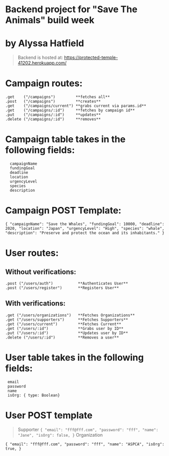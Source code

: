 # Backend project for "Save The Animals" build week

# by Alyssa Hatfield

> Backend is hosted at: https://protected-temple-41202.herokuapp.com/

# Campaign routes:

    .get    ("/campaigns")         **fetches all**
    .post   ("/campaigns")         **creates**
    .get    ("/campaigns/current") **grabs current via params.id**
    .get    ("/campaigns/:id")     **fetches by campaign id**
    .put    ("/campaigns/:id")     **updates**
    .delete ("/campaigns/:id")     **removes**

# Campaign table takes in the following fields:

      campaignName
      fundingGoal
      deadline
      location
      urgencyLevel
      species
      description

# Campaign POST Template:

`{
	"campaignName": "Save the Whales",
	"fundingGoal": 10000,
	"deadline": 2020,
	"location": "Japan",
	"urgencyLevel": "High",
	"species": "whale",
	"description": "Preserve and protect the ocean and its inhabitants."
}`

# User routes:

## Without verifications:

    .post ("/users/auth")           **Authenticates User**
    .post ("/users/register")       **Registers User**

## With verifications:

    .get ("/users/organizations")   **Fetches Organizations**
    .get ("/users/supporters")      **Fetches Supporters**
    .get ("/users/current")         **Fetches Current**
    .get ("/users/:id")             **Grabs user by ID**
    .put ("/users/:id")             **Updates user by ID**
    .delete ("/users/:id")          **Removes a user**


# User table takes in the following fields:

     email
     password
     name
     isOrg: { type: Boolean}

# User POST template

>Supporter
`{
	"email": "fff@fff.com",
	"password": "fff",
	"name": "Jane",
	"isOrg": false,
}`
>Organization

`{
	"email": "fff@fff.com",
	"password": "fff",
	"name": "ASPCA",
	"isOrg": true,
}`